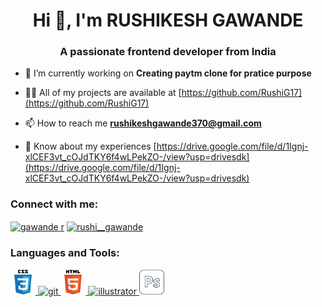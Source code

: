 <h1 align="center">Hi 👋, I'm RUSHIKESH GAWANDE</h1>
<h3 align="center">A passionate frontend developer from India</h3>

- 🔭 I’m currently working on **Creating paytm clone for pratice purpose**

- 👨‍💻 All of my projects are available at [https://github.com/RushiG17](https://github.com/RushiG17)

- 📫 How to reach me **rushikeshgawande370@gmail.com**

- 📄 Know about my experiences [https://drive.google.com/file/d/1Ignj-xlCEF3vt_cOJdTKY6f4wLPekZO-/view?usp=drivesdk](https://drive.google.com/file/d/1Ignj-xlCEF3vt_cOJdTKY6f4wLPekZO-/view?usp=drivesdk)

<h3 align="left">Connect with me:</h3>
<p align="left">
<a href="https://linkedin.com/in/gawande r" target="blank"><img align="center" src="https://raw.githubusercontent.com/rahuldkjain/github-profile-readme-generator/master/src/images/icons/Social/linked-in-alt.svg" alt="gawande r" height="30" width="40" /></a>
<a href="https://instagram.com/rushi__gawande" target="blank"><img align="center" src="https://raw.githubusercontent.com/rahuldkjain/github-profile-readme-generator/master/src/images/icons/Social/instagram.svg" alt="rushi__gawande" height="30" width="40" /></a>
</p>

<h3 align="left">Languages and Tools:</h3>
<p align="left"> <a href="https://www.w3schools.com/css/" target="_blank" rel="noreferrer"> <img src="https://raw.githubusercontent.com/devicons/devicon/master/icons/css3/css3-original-wordmark.svg" alt="css3" width="40" height="40"/> </a> <a href="https://git-scm.com/" target="_blank" rel="noreferrer"> <img src="https://www.vectorlogo.zone/logos/git-scm/git-scm-icon.svg" alt="git" width="40" height="40"/> </a> <a href="https://www.w3.org/html/" target="_blank" rel="noreferrer"> <img src="https://raw.githubusercontent.com/devicons/devicon/master/icons/html5/html5-original-wordmark.svg" alt="html5" width="40" height="40"/> </a> <a href="https://www.adobe.com/in/products/illustrator.html" target="_blank" rel="noreferrer"> <img src="https://www.vectorlogo.zone/logos/adobe_illustrator/adobe_illustrator-icon.svg" alt="illustrator" width="40" height="40"/> </a> <a href="https://www.photoshop.com/en" target="_blank" rel="noreferrer"> <img src="https://raw.githubusercontent.com/devicons/devicon/master/icons/photoshop/photoshop-line.svg" alt="photoshop" width="40" height="40"/> </a> </p>
